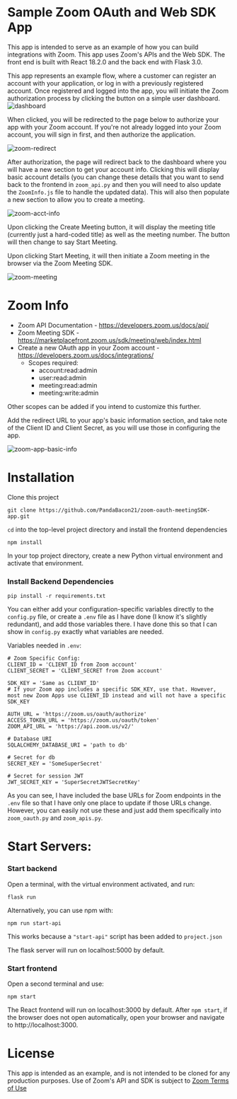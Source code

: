 # Sample Zoom OAuth and Web SDK App

This app is intended to serve as an example of how you can build integrations with Zoom. This app uses Zoom's APIs and the Web SDK. The front end is built with React 18.2.0 and the back end with Flask 3.0. 

This app represents an example flow, where a customer can register an account with your application, or log in with a previously registered account.
Once registered and logged into the app, you will initiate the Zoom authorization process by clicking the button on a simple user dashboard. 
![dashboard](https://github.com/PandaBacon21/zoom-oauth-meetingSDK-app/assets/98666603/7e8801a5-1f41-47a8-b084-625ccd5438fa)

When clicked, you will be redirected to the page below to authorize your app with your Zoom account. If you're not already logged into your Zoom account, you will sign in first, and then authorize the application. 

![zoom-redirect](https://github.com/PandaBacon21/zoom-oauth-meetingSDK-app/assets/98666603/d5b45d33-aabc-4bd3-8ef2-fbe6017a1e7e)

After authorization, the page will redirect back to the dashboard where you will have a new section to get your account info. Clicking this will display basic account details (you can change these details that you want to send back to the frontend in ```zoom_api.py``` and then you will need to also update the ```ZoomInfo.js``` file to handle the updated data). This will also then populate a new section to allow you to create a meeting. 

![zoom-acct-info](https://github.com/PandaBacon21/zoom-oauth-meetingSDK-app/assets/98666603/cf686279-3422-4e5e-b2bc-a544fc9725a0)

Upon clicking the Create Meeting button, it will display the meeting title (currently just a hard-coded title) as well as the meeting number. The button will then change to say Start Meeting. 

Upon clicking Start Meeting, it will then initiate a Zoom meeting in the browser via the Zoom Meeting SDK. 

![zoom-meeting](https://github.com/PandaBacon21/zoom-oauth-meetingSDK-app/assets/98666603/690d4764-c83f-456a-8e91-00409de0393e)


# Zoom Info

- Zoom API Documentation - https://developers.zoom.us/docs/api/
- Zoom Meeting SDK - https://marketplacefront.zoom.us/sdk/meeting/web/index.html
- Create a new OAuth app in your Zoom account - https://developers.zoom.us/docs/integrations/
  - Scopes required:
    - account:read:admin
    - user:read:admin
    - meeting:read:admin
    - meeting:write:admin

Other scopes can be added if you intend to customize this further. 

Add the redirect URL to your app's basic information section, and take note of the Client ID and Client Secret, as you will use those in configuring the app.

![zoom-app-basic-info](https://github.com/PandaBacon21/zoom-oauth-meetingSDK-app/assets/98666603/a59163df-49f7-4e12-8ac9-01f163ae34eb)


# Installation 
Clone this project 
```
git clone https://github.com/PandaBacon21/zoom-oauth-meetingSDK-app.git
```

```cd``` into the top-level project directory and install the frontend dependencies
```
npm install
```

In your top project directory, create a new Python virtual environment and activate that environment. 

### Install Backend Dependencies
```
pip install -r requirements.txt 
```

You can either add your configuration-specific variables directly to the ```config.py``` file, or create a ```.env``` file as I have done (I know it's slightly redundant), and add those variables there. I have done this so that I can show in ```config.py``` exactly what variables are needed. 

Variables needed in ```.env```: 

```
# Zoom Specific Config:
CLIENT_ID = 'CLIENT_ID from Zoom account'
CLIENT_SECRET = 'CLIENT_SECRET from Zoom account'

SDK_KEY = 'Same as CLIENT_ID'
# If your Zoom app includes a specific SDK_KEY, use that. However, most new Zoom Apps use CLIENT_ID instead and will not have a specific SDK_KEY

AUTH_URL = 'https://zoom.us/oauth/authorize'    
ACCESS_TOKEN_URL = 'https://zoom.us/oauth/token'
ZOOM_API_URL = 'https://api.zoom.us/v2/'

# Database URI 
SQLALCHEMY_DATABASE_URI = 'path to db'

# Secret for db
SECRET_KEY = 'SomeSuperSecret'

# Secret for session JWT
JWT_SECRET_KEY = 'SuperSecretJWTSecretKey'

```

As you can see, I have included the base URLs for Zoom endpoints in the ```.env``` file so that I have only one place to update if those URLs change. However, you can easily not use these and just add them specifically into ```zoom_oauth.py``` and ```zoom_apis.py```. 

# Start Servers: 

### Start backend
Open a terminal, with the virtual environment activated, and run:
```
flask run
```
Alternatively, you can use npm with:
```
npm run start-api
```
This works because a ```"start-api"``` script has been added to ```project.json```

The flask server will run on localhost:5000 by default.

### Start frontend
Open a second terminal and use: 
```
npm start
```
The React frontend will run on localhost:3000 by default. After ```npm start```, if the browser does not open automatically, open your browser and navigate to http://localhost:3000. 

# License

This app is intended as an example, and is not intended to be cloned for any production purposes. Use of Zoom's API and SDK is subject to [Zoom Terms of Use](https://explore.zoom.us/en/legal/zoom-api-license-and-tou/)
